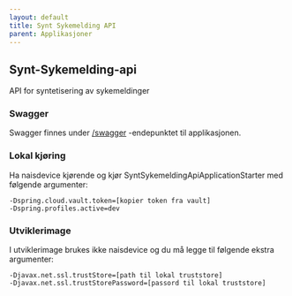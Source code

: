 ```yaml
---
layout: default
title: Synt Sykemelding API
parent: Applikasjoner
---
```


## Synt-Sykemelding-api
API for syntetisering av sykemeldinger

### Swagger
Swagger finnes under [/swagger](https://testnorge-synt-sykemelding-api.dev.adeo.no/swagger) -endepunktet til applikasjonen.

### Lokal kjøring
Ha naisdevice kjørende og kjør SyntSykemeldingApiApplicationStarter med følgende argumenter:
```
-Dspring.cloud.vault.token=[kopier token fra vault]
-Dspring.profiles.active=dev
```

### Utviklerimage
I utviklerimage brukes ikke naisdevice og du må legge til følgende ekstra argumenter:
```
-Djavax.net.ssl.trustStore=[path til lokal truststore]
-Djavax.net.ssl.trustStorePassword=[passord til lokal truststore]
```
    
